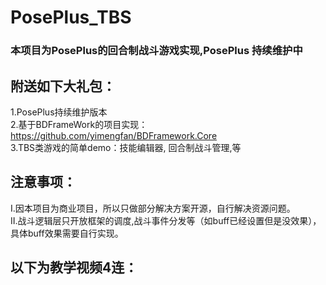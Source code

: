 # PosePlus_TBS
### 本项目为PosePlus的回合制战斗游戏实现,PosePlus 持续维护中
## 附送如下大礼包：  
1.PosePlus持续维护版本  
2.基于BDFrameWork的项目实现：https://github.com/yimengfan/BDFramework.Core  
3.TBS类游戏的简单demo：技能编辑器, 回合制战斗管理,等    
## 注意事项：
I.因本项目为商业项目，所以只做部分解决方案开源，自行解决资源问题。  
II.战斗逻辑层只开放框架的调度,战斗事件分发等（如buff已经设置但是没效果），具体buff效果需要自行实现。

## 以下为教学视频4连：
